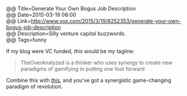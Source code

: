 @@ Title=Generate Your Own Bogus Job Description  
@@ Date=2015-03-19 08:00  
@@ Link=http://www.vox.com/2015/3/19/8252353/generate-your-own-bogus-job-description  
@@ Description=Silly venture capital buzzwords.    
@@ Tags=funny    

If my blog were VC funded, *this* would be my tagline:
>TheOverAnalyzed is a thinker who uses synergy to create new paradigms of gamifying in putting one foot forward

Combine this with [this](/2015/2/27/sans-bullshit-sans), and you've got a synergistic game-changing paradigm of revolution.